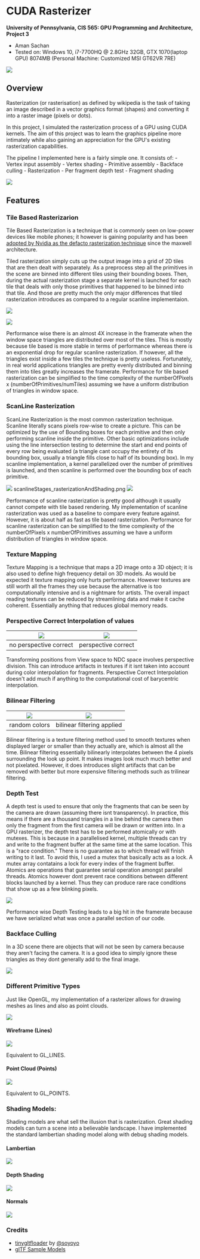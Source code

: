 CUDA Rasterizer
===============

**University of Pennsylvania, CIS 565: GPU Programming and Architecture, Project 3**

* Aman Sachan
* Tested on: Windows 10, i7-7700HQ @ 2.8GHz 32GB, GTX 1070(laptop GPU) 8074MB (Personal Machine: Customized MSI GT62VR 7RE)

[![](readmeImages/CUDARasterizerVimeoLink.png)](https://vimeo.com/238849486)

## Overview

Rasterization (or rasterisation) as defined by wikipedia is the task of taking an image described in a vector graphics format (shapes) and converting it into a raster image (pixels or dots).

In this project, I simulated the rasterization process of a GPU using CUDA kernels. The aim of this project was to learn the graphics pipeline more intimately while also gaining an appreciation for the GPU's existing rasterization capabilities. 

The pipeline I implemented here is a fairly simple one. It consists of:
	- Vertex input assembly
	- Vertex shading 
	- Primitive assembly
	- Backface culling
	- Rasterization
	- Per fragment depth test
	- Fragment shading

![](readmeImages/pipeline.png)

## Features

### Tile Based Rasterizarion

Tile Based Rasterization is a technique that is commonly seen on low-power devices like mobile phones; it however is gaining popularity and has been [adopted by Nvidia as the defacto rasterization technique](https://www.realworldtech.com/tile-based-rasterization-nvidia-gpus/) since the maxwell architecture.

Tiled rasterization simply cuts up the output image into a grid of 2D tiles that are then dealt with separately. As a preprocess step all the primitives in the scene are binned into different tiles using their bounding boxes. Then, during the actual rasterization stage a separate kernel is launched for each tile that deals with only those primitives that happened to be binned into that tile. And those are pretty much the only major differences that tiled rasterization introduces as compared to a regular scanline implementaion.

![](readmeImages/tileOccupancy.png)

![](readmeImages/TileBased_vs_ScanLine.png)

Performance wise there is an almost 4X increase in the framerate when the window space triangles are distributed over most of the tiles. This is mostly because tile based is more stable in terms of performance whereas there is an exponential drop for regular scanline rasterization.
If however, all the triangles exist inside a few tiles the technique is pretty useless. Fortunately, in real world applications triangles are pretty evenly distributed and binning them into tiles greatly increases the framerate. Performance for tile based rasterization can be simplified to the time complexity of the numberOfPixels x (numberOfPrimitives/numTiles) assuming we have a uniform distribution of triangles in window space.

### ScanLine Rasterization

ScanLine Rasterization is the most common rasterization technique. Scanline literally scans pixels row-wise to create a picture. This can be optimized by the use of Bounding boxes for each primitive and then only performing scanline inside the primitive. Other basic optimizations include using the line intersection testing to determine the start and end points of every row being evaluated (a triangle cant occupy the entirety of its bounding box, usually a triangle fills close to half of its bounding box). In my scanline implementation, a kernel parallelized over the number of primitives is launched, and then scanline is performed over the bounding box of each primitive.

![](readmeImages/BasicPipelineFeatureComparison.png)
scanlineStages_rasterizationAndShading.png
![](readmeImages/scanlineStages_rasterizationAndShading.png)

Performance of scanline rasterization is pretty good although it usually cannot compete with tile based rendering. My implementation of scanline rasterization was used as a baseline to compare every feature against. However, it is about half as fast as tile based rasterization.
Performance for scanline rasterization can be simplified to the time complexity of the numberOfPixels x numberOfPrimitives assuming we have a uniform distribution of triangles in window space.

### Texture Mapping

Texture Mapping is a technique that maps a 2D image onto a 3D object; it is also used to define high frequency detail on 3D models. As would be expected it texture mapping only hurts performance. However textures are still worth all the frames they use because the alternative is too computationally intensive and is a nightmare for artists. The overall impact reading textures can be reduced by streamlining data and make it cache coherent. Essentially anything that reduces global memory reads.

### Perspective Correct Interpolation of values

 ![](readmeImages/notPerspectiveCorrect.png)  |  ![](readmeImages/perspectiveCorrect.png) |
|---|---|
|  no perspective correct  |  perspective correct |

Transforming positions from View space to NDC space involves perspective division. This can introduce artifacts in textures if it isnt taken into account during color interpolation for fragments. Perspective Correct Interpolation doesn't add much if anything to the computational cost of barycentric interpolation.

### Bilinear Filtering

 ![](readmeImages/inputbilinear.png)  |  ![](readmeImages/bilinear.png) |
|---|---|
|  random colors  |  bilinear filtering applied |

Bilinear filtering is a texture filtering method used to smooth textures when displayed larger or smaller than they actually are, which is almost all the time. Bilinear filtering essentially bilinearly interpolates between the 4 pixels surrounding the look up point. It makes images look much much better and not pixelated. However, it does introduces slight artifacts that can be removed with better but more expensive filtering methods such as trilinear filtering.

### Depth Test

A depth test is used to ensure that only the fragments that can be seen by the camera are drawn (assuming there isnt transparency). In practice, this means if there are a thousand triangles in a line behind the camera then only the fragment from the first camera will be drawn or written into. In a GPU rasterizer, the depth test has to be performed atomically or with mutexes. This is because in a parallelised kernel, multiple threads can try and write to the fragment buffer at the same time at the same location. This is a "race condition." There is no guarantee as to which thread will finish writing to it last. To avoid this, I used a mutex that basically acts as a lock. A mutex array contatains a lock for every index of the fragment buffer. Atomics are operations that guarantee serial operation amongst parallel threads. Atomics however dont prevent race conditions between different blocks launched by a kernel. Thus they can produce rare race conditions that show up as a few blinking pixels.

![](readmeImages/depthTest.png)

Performance wise Depth Testing leads to a big hit in the framerate because we have serialized what was once a parallel section of our code.

### Backface Culling

In a 3D scene there are objects that will not be seen by camera because they aren't facing the camera. It is a good idea to simply ignore these triangles as they dont generally add to the final image.

![](readmeImages/PipelineComparison__Breakdown.png)

### Different Primitive Types

Just like OpenGL, my implementation of a rasterizer allows for drawing meshes as lines and also as point clouds.

![](readmeImages/RasterizationByPrimitives.png)

#### Wireframe (Lines)

![](readmeImages/WireframeRasterization.png)

Equivalent to GL_LINES.

#### Point Cloud (Points)

![](readmeImages/PointRasterization.png)

Equivalent to GL_POINTS.

### Shading Models:

Shading models are what sell the illusion that is rasterization. Great shading models can turn a scene into a believable landscape. I have implemented the standard lambertian shading model along with debug shading models.

#### Lambertian

![](readmeImages/Engine.png)

#### Depth Shading

![](readmeImages/depthTest.png)

#### Normals

![](readmeImages/NormalsCow.png)

### Credits

* [tinygltfloader](https://github.com/syoyo/tinygltfloader) by [@soyoyo](https://github.com/syoyo)
* [glTF Sample Models](https://github.com/KhronosGroup/glTF/blob/master/sampleModels/README.md)